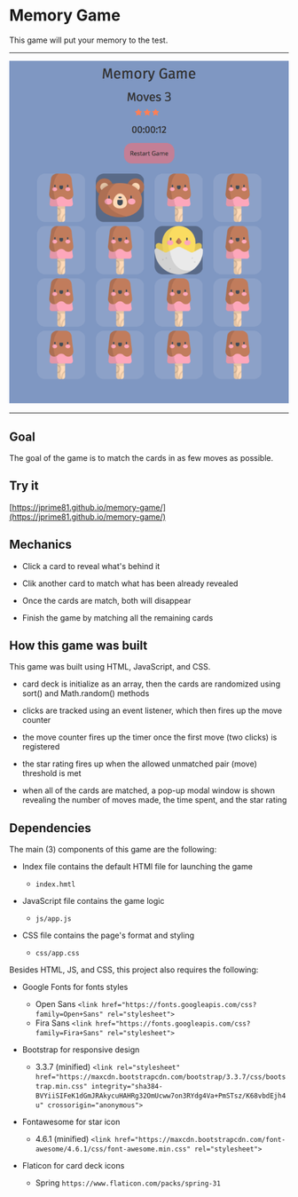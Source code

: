 # Memory Game

This game will put your memory to the test.

<hr>

![Memory Game](img/memory.png)

<hr>

## Goal
The goal of the game is to match the cards in as few moves as possible.

## Try it

[https://jprime81.github.io/memory-game/](https://jprime81.github.io/memory-game/)

## Mechanics

- Click a card to reveal what's behind it

- Clik another card to match what has been already revealed

- Once the cards are match, both will disappear

- Finish the game by matching all the remaining cards

## How this game was built

This game was built using HTML, JavaScript, and CSS.

- card deck is initialize as an array, then the cards are randomized using sort() and Math.random() methods

- clicks are tracked using an event listener, which then fires up the move counter

- the move counter fires up the timer once the first move (two clicks) is registered

- the star rating fires up when the allowed unmatched pair (move) threshold is met

- when all of the cards are matched, a pop-up modal window is shown revealing the number of moves made, the time spent, and the star rating

## Dependencies

The main (3) components of this game are the following:

- Index file contains the default HTMl file for launching the game

    - `index.hmtl`

- JavaScript file contains the game logic

    - `js/app.js`

- CSS file contains the page's format and styling

    - `css/app.css`

Besides HTML, JS, and CSS, this project also requires the following:

- Google Fonts for fonts styles

    - Open Sans `<link href="https://fonts.googleapis.com/css?family=Open+Sans" rel="stylesheet">`
    - Fira Sans `<link href="https://fonts.googleapis.com/css?family=Fira+Sans" rel="stylesheet">`

- Bootstrap for responsive design

    - 3.3.7 (minified) `<link rel="stylesheet" href="https://maxcdn.bootstrapcdn.com/bootstrap/3.3.7/css/bootstrap.min.css" integrity="sha384-BVYiiSIFeK1dGmJRAkycuHAHRg32OmUcww7on3RYdg4Va+PmSTsz/K68vbdEjh4u" crossorigin="anonymous">`

- Fontawesome for star icon

    - 4.6.1 (minified) `<link href="https://maxcdn.bootstrapcdn.com/font-awesome/4.6.1/css/font-awesome.min.css" rel="stylesheet">`

- Flaticon for card deck icons

    - Spring `https://www.flaticon.com/packs/spring-31`
